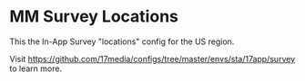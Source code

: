 # MM Survey Locations
This the In-App Survey "locations" config for the US region.

Visit https://github.com/17media/configs/tree/master/envs/sta/17app/survey to learn more.

